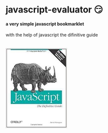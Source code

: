 # javascript-evaluator 😏                                                                
#### a very simple javascript bookmarklet 
 
with the help of javascript the difinitive guide<br/><br/><br/>
![difinitive guide](download.jpg)
